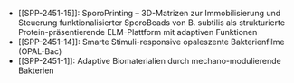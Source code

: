- [[SPP-2451-15]]: SporoPrinting – 3D-Matrizen zur Immobilisierung und Steuerung funktionalisierter SporoBeads von B. subtilis als strukturierte Protein-präsentierende ELM-Plattform mit adaptiven Funktionen
- [[SPP-2451-14]]: Smarte Stimuli-responsive opaleszente Bakterienfilme (OPAL-Bac)
- [[SPP-2451-1]]: Adaptive Biomaterialien durch mechano-modulierende Bakterien
